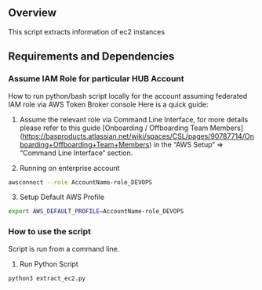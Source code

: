 ## Overview

This script extracts information of ec2 instances

## Requirements and Dependencies

### Assume IAM Role for particular HUB Account

How to run python/bash script locally for the account assuming federated IAM role via AWS Token Broker console
Here is a quick guide:

1. Assume the relevant role via Command Line Interface, for more details please refer to this guide [Onboarding / Offboarding Team Members] (<https://basproducts.atlassian.net/wiki/spaces/CSL/pages/90787714/Onboarding+Offboarding+Team+Members>) in the “AWS Setup“ => “Command Line Interface“ section.

2. Running on enterprise account
```bash
awsconnect --role AccountName-role_DEVOPS
```

3. Setup Default AWS Profile
```bash
export AWS_DEFAULT_PROFILE=AccountName-role_DEVOPS
```

### How to use the script

Script is run from a command line.

1. Run Python Script
```bash
python3 extract_ec2.py
```
